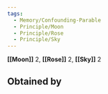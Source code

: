 ```yaml
---
tags:
  - Memory/Confounding-Parable
  - Principle/Moon
  - Principle/Rose
  - Principle/Sky
---
```


**[[Moon]]** 2, **[[Rose]]** 2, **[[Sky]]** 2

## Obtained by
